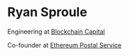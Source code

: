# Ryan Sproule

Engineering at [Blockchain Capital](https://github.com/BlockchainCap)

Co-founder at [Ethereum Postal Service](https://github.com/EthereumPostalService)
